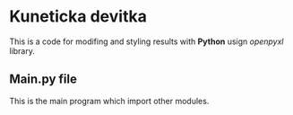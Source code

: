 # Kuneticka devitka
This is a code for modifing and styling results with **Python** usign *openpyxl* library.

## Main.py file
This is the main program which import other modules.